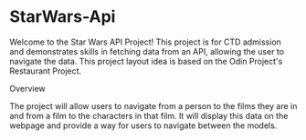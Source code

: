 # StarWars-Api
Welcome to the Star Wars API Project! This project is for CTD admission and demonstrates skills in fetching data from an API, allowing the user to navigate the data. This project layout idea is based on the Odin Project's Restaurant Project.

Overview

The project will allow users to navigate from a person to the films they are in and from a film to the characters in that film. It will display this data on the webpage and provide a way for users to navigate between the models.
